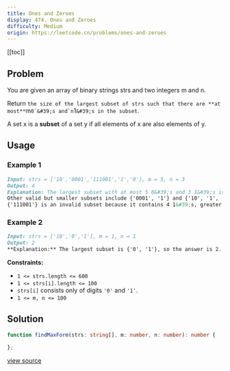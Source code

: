 ```yaml
---
title: Ones and Zeroes
display: 474. Ones and Zeroes
difficulty: Medium
origin: https://leetcode.cn/problems/ones-and-zeroes
---
```


[[toc]]

## Problem

You are given an array of binary strings strs and two integers m and n.

Return `the size of the largest subset of strs such that there are **at most**`m``0`&#39;s and`n``1`&#39;s in the subset`.

A set x is a **subset** of a set y if all elements of x are also elements of y.

## Usage

### Example 1

```md
Input: strs = ['10','0001','111001','1','0'], m = 5, n = 3
Output: 4
Explanation: The largest subset with at most 5 0&#39;s and 3 1&#39;s is {'10', '0001', '1', '0'}, so the answer is 4.
Other valid but smaller subsets include {'0001', '1'} and {'10', '1', '0'}.
{'111001'} is an invalid subset because it contains 4 1&#39;s, greater than the maximum of 3.
```

### Example 2

```md
Input: strs = ['10','0','1'], m = 1, n = 1
Output: 2
**Explanation:** The largest subset is {'0', '1'}, so the answer is 2.
```

**Constraints:**

- <code>1 &lt;= strs.length &lt;= 600</code>
- <code>1 &lt;= strs[i].length &lt;= 100</code>
- <code>strs[i]</code> consists only of digits <code>&#39;0&#39;</code> and <code>&#39;1&#39;</code>.
- <code>1 &lt;= m, n &lt;= 100</code>

## Solution

```ts
function findMaxForm(strs: string[], m: number, n: number): number {

};
```

[view source](https://leetcode.cn/problems/ones-and-zeroes)
